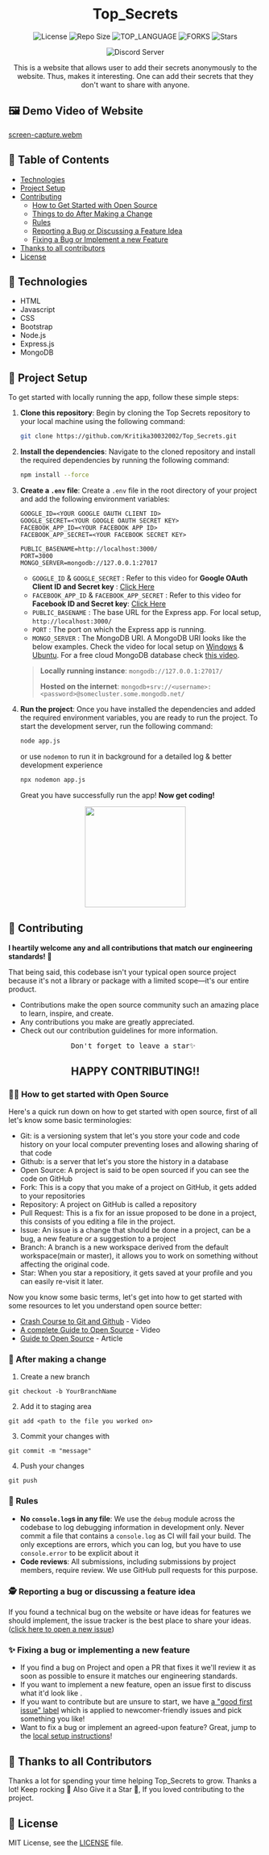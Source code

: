 <div align="center">

 # Top_Secrets
 ![License](https://img.shields.io/github/license/Kritika30032002/Top_Secrets.svg?style=for-the-badge) ![Repo Size](https://img.shields.io/github/languages/code-size/Kritika30032002/Top_Secrets.svg?style=for-the-badge) ![TOP_LANGUAGE](https://img.shields.io/github/languages/top/Kritika30032002/Top_Secrets.svg?style=for-the-badge) ![FORKS](https://img.shields.io/github/forks/Kritika30032002/Top_Secrets.svg?style=for-the-badge&social) ![Stars](https://img.shields.io/github/stars/Kritika30032002/Top_Secrets.svg?style=for-the-badge)
 
 ![Discord Server](https://img.shields.io/badge/Discord-7289DA?style=for-the-badge&logo=discord&logoColor=white)
 
 This is a website that allows user to add their secrets anonymously to the website. Thus, makes it interesting. One can add their secrets that they don't want to share with anyone.
    
</div>

## 🖼️ Demo Video of Website
[screen-capture.webm](https://user-images.githubusercontent.com/83400697/204582783-e3def69a-61f6-4421-972f-34134ec4528b.webm)

## 📖 Table of Contents

- [Technologies](#-technologies)
- [Project Setup](#-project-setup)
- [Contributing](#-contributing)
   - [How to Get Started with Open Source](#-how-to-get-started-with-open-source)
   - [Things to do After Making a Change](#-after-making-a-change)
   - [Rules](#-rules)
   - [Reporting a Bug or Discussing a Feature Idea](#-reporting-a-bug-or-discussing-a-feature-idea)
   - [Fixing a Bug or Implement a new Feature](#-fixing-a-bug-or-implementing-a-new-feature)
- [Thanks to all contributors](#-thanks-to-all-contributors)
- [License](#-license)

 ## 🧰 Technologies

- HTML
- Javascript
- CSS
- Bootstrap
- Node.js
- Express.js
- MongoDB

## 🚀 Project Setup
To get started with locally running the app, follow these simple steps:

1. **Clone this repository**: Begin by cloning the Top Secrets repository to your local machine using the following command:
    ```bash
    git clone https://github.com/Kritika30032002/Top_Secrets.git
    ```
2. **Install the dependencies**: Navigate to the cloned repository and install the required dependencies by running the following command:
    ```bash
    npm install --force
    ```
3. **Create a `.env` file**: Create a `.env` file in the root directory of your project and add the following environment variables:
    ```env
    GOOGLE_ID=<YOUR GOOGLE OAUTH CLIENT ID>
    GOOGLE_SECRET=<YOUR GOOGLE OAUTH SECRET KEY>
    FACEBOOK_APP_ID=<YOUR FACEBOOK APP ID>
    FACEBOOK_APP_SECRET=<YOUR FACEBOOK SECRET KEY>
    
    PUBLIC_BASENAME=http://localhost:3000/
    PORT=3000
    MONGO_SERVER=mongodb://127.0.0.1:27017
    ```

    - `GOOGLE_ID` & `GOOGLE_SECRET` : Refer to this video for **Google OAuth Client ID and Secret key** : [Click Here](https://www.youtube.com/watch?v=XiuA-xO5Pz8) 
    - `FACEBOOK_APP_ID` & `FACEBOOK_APP_SECRET` : Refer to this video for **Facebook ID and Secret key**: [Click Here](https://www.youtube.com/watch?v=LLlpH3vZVkg&t=258s)
    - `PUBLIC_BASENAME` : The base URL for the Express app. For local setup, `http://localhost:3000/`
    - `PORT` : The port on which the Express app is running.
    - `MONGO_SERVER` : The MongoDB URI. A MongoDB URI looks like the below examples. Check the video for local setup on [Windows](https://www.youtube.com/watch?v=gB6WLkSrtJk) & [Ubuntu](https://www.youtube.com/watch?v=HSIh8UswVVY). For a free cloud MongoDB database check [this video](https://www.youtube.com/watch?v=jXgJyuBeb_o). 
  
    > **Locally running instance**: `mongodb://127.0.0.1:27017/`
    > 
    > **Hosted on the internet**: `mongodb+srv://<username>:<password>@somecluster.some.mongodb.net/`
    
4. **Run the project**: Once you have installed the dependencies and added the required environment variables, you are ready to run the project. To start the development server, run the following command:
    ```bash
    node app.js
    ```
    or use `nodemon` to run it in background for a detailed log & better development experience
   ```bash
   npx nodemon app.js
   ```

   Great you have successfully run the app! **Now get coding!**

<div  align="center">
    <img  height="200px"  src="https://user-images.githubusercontent.com/77617189/192947926-37284128-9965-46a4-b29b-c75e47b2f76b.svg"  />
</div>

## 🌱 Contributing

**I heartily welcome any and all contributions that match our engineering standards! :raised_hands:**

That being said, this codebase isn't your typical open source project because it's not a library or package with a limited scope—it's our entire product.

* Contributions make the open source community such an amazing place to learn, inspire, and create.
* Any contributions you make are greatly appreciated.
* Check out our contribution guidelines for more information.

<div align="center">

<pre>Don't forget to leave a star✨ </pre>
<h2>HAPPY CONTRIBUTING!!</h2>

</div>

### 🧑‍💻 How to get started with Open Source

Here's a quick run down on how to get started with open source, first of all let's know some basic terminologies:

- Git: is a versioning system that let's you store your code and code history on your local computer preventing loses and allowing sharing of that code
- Github: is a server that let's you store the history in a database
- Open Source: A project is said to be open sourced if you can see the code on GitHub
- Fork: This is a copy that you make of a project on GitHub, it gets added to your repositories
- Repository: A project on GitHub is called a repository
- Pull Request: This is a fix for an issue proposed to be done in a project, this consists of you editing a file in the project.
- Issue: An issue is a change that should be done in a project, can be a bug, a new feature or a suggestion to a project
- Branch: A branch is a new workspace derived from the default workspace(main or master), it allows you to work on something without affecting the original code.
- Star: When you star a repositiory, it gets saved at your profile and you can easily re-visit it later.

Now you know some basic terms, let's get into how to get started with some resources to let you understand open source better:

- [Crash Course to Git and Github](https://www.youtube.com/watch?v=apGV9Kg7ics) - Video
- [A complete Guide to Open Source](https://www.youtube.com/watch?v=yzeVMecydCE) - Video
- [Guide to Open Source](https://www.freecodecamp.org/news/how-to-contribute-to-open-source-projects-beginners-guide/) - Article

### 🥂 After making a change

1. Create a new branch
```
git checkout -b YourBranchName
```
2. Add it to staging area
```
git add <path to the file you worked on>
```
3. Commit your changes with
```
git commit -m "message"
```
4. Push your changes
```
git push
```

### 📃 Rules

- **No `console.log`s in any file**: We use the `debug` module across the codebase to log debugging information in development only. Never commit a file that contains a `console.log` as CI will fail your build. The only exceptions are errors, which you can log, but you have to use `console.error` to be explicit about it
- **Code reviews**: All submissions, including submissions by project members, require review. We use GitHub pull requests for this purpose.

### 🕵 Reporting a bug or discussing a feature idea

If you found a technical bug on the website or have ideas for features we should implement, the issue tracker is the best place to share your ideas.  ([click here to open a new issue](https://github.com/Kritika30032002/Top_Secrets/issues))

### ✨ Fixing a bug or implementing a new feature

- If you find a bug on Project and open a PR that fixes it we'll review it as soon as possible to ensure it matches our engineering standards.
- If you want to implement a new feature, open an issue first to discuss what it'd look like .
- If you want to contribute but are unsure to start, we have [a "good first issue" label](https://github.com/Kritika30032002/Top_Secrets/contribute) which is applied to newcomer-friendly issues and pick something you like!
- Want to fix a bug or implement an agreed-upon feature? Great, jump to the [local setup instructions](#project-setup)!

## 💪 Thanks to all Contributors

Thanks a lot for spending your time helping Top_Secrets to grow. Thanks a lot! Keep rocking 🍻
Also Give it a Star 🌟, If you loved contributing to the project.

## 📄 License

MIT License, see the [LICENSE](./LICENSE) file.
